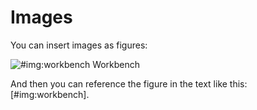 # Images

You can insert images as figures:

![#img:workbench Workbench](img/workbench.jpg)

And then you can reference the figure in the text like this: [#img:workbench].
